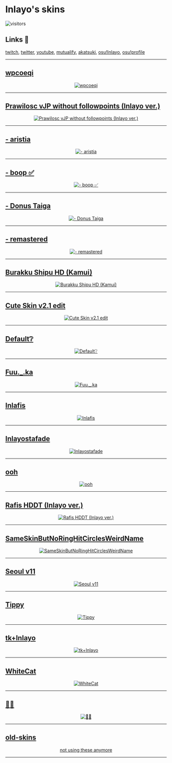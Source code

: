 # Inlayo's skins

![visitors](https://visitor-badge.laobi.icu/badge?page_id=Inlayo.Inlayo-skins)

<p>

## **Links 🥱**  
[twitch](https://Inlayo.com/twitch), 
[twitter](https://Inlayo.com/twitter), 
[youtube](https://Inlayo.com/youtube), 
[mutualify](https://mutualify.stanr.info/users/27692994), 
[akatsuki](https://akatsuki.gg/u/118213?rx=1), 
[osu!Inlayo](https://inlayo.com/u/3), 
[osu!profile](https://osu.ppy.sh/u/Inlayo)

</p>

---

## [wpcoeqi](https://github.com/Inlayo/Inlayo-skins/raw/main/static/wpcoeqi.osk)

<p align="center">
  <a href="https://github.com/Inlayo/Inlayo-skins/raw/main/static/wpcoeqi.osk">
    <img src="https://github.com/Inlayo/Inlayo-skins/blob/main/static/wpcoeqi.jpg" alt="wpcoeqi">
  </a>
</p>

---

## [Prawilosc vJP without followpoints (Inlayo ver.)](https://github.com/Inlayo/Inlayo-skins/raw/main/static/Prawilosc%20vJP%20without%20followpoints%20(Inlayo%20ver.).osk)

<p align="center">
  <a href="https://github.com/Inlayo/Inlayo-skins/raw/main/static/Prawilosc%20vJP%20without%20followpoints%20(Inlayo%20ver.).osk">
    <img src="https://github.com/Inlayo/Inlayo-skins/blob/main/static/Prawilosc%20vJP%20without%20followpoints%20(Inlayo%20ver.).jpg" alt="Prawilosc vJP without followpoints (Inlayo ver.)">
  </a>
</p>

---

## [- aristia](https://github.com/Inlayo/Inlayo-skins/raw/main/static/-%20aristia.osk)

<p align="center">
  <a href="https://github.com/Inlayo/Inlayo-skins/raw/main/static/-%20aristia.osk">
    <img src="https://github.com/Inlayo/Inlayo-skins/blob/main/static/-%20aristia.jpg" alt="- aristia">
  </a>
</p>

---

## [- boop ✅](https://github.com/Inlayo/Inlayo-skins/raw/main/static/-%20boop%20✅.osk)

<p align="center">
  <a href="https://github.com/Inlayo/Inlayo-skins/raw/main/static/-%20boop%20✅.osk">
    <img src="https://github.com/Inlayo/Inlayo-skins/blob/main/static/-%20boop%20✅.jpg" alt="- boop ✅">
  </a>
</p>

---

## [- Donus Taiga](https://github.com/Inlayo/Inlayo-skins/raw/main/static/-%20Donus%20Taiga.osk)

<p align="center">
  <a href="https://github.com/Inlayo/Inlayo-skins/raw/main/static/-%20Donus%20Taiga.osk">
    <img src="https://github.com/Inlayo/Inlayo-skins/blob/main/static/-%20Donus%20Taiga.jpg" alt="- Donus Taiga">
  </a>
</p>

---

## [- remastered](https://github.com/Inlayo/Inlayo-skins/raw/main/static/-%20remastered.osk)

<p align="center">
  <a href="https://github.com/Inlayo/Inlayo-skins/raw/main/static/-%20remastered.osk">
    <img src="https://github.com/Inlayo/Inlayo-skins/blob/main/static/-%20remastered.jpg" alt="- remastered">
  </a>
</p>

---

## [Burakku Shipu HD (Kamui)](https://github.com/Inlayo/Inlayo-skins/raw/main/static/Burakku%20Shipu%20HD%20(Kamui).osk)

<p align="center">
  <a href="https://github.com/Inlayo/Inlayo-skins/raw/main/static/Burakku%20Shipu%20HD%20(Kamui).osk">
    <img src="https://github.com/Inlayo/Inlayo-skins/blob/main/static/Burakku%20Shipu%20HD%20(Kamui).jpg" alt="Burakku Shipu HD (Kamui)">
  </a>
</p>

---

## [Cute Skin v2.1 edit](https://github.com/Inlayo/Inlayo-skins/raw/main/static/Cute%20Skin%20v2.1%20edit.osk)

<p align="center">
  <a href="https://github.com/Inlayo/Inlayo-skins/raw/main/static/Cute%20Skin%20v2.1%20edit.osk">
    <img src="https://github.com/Inlayo/Inlayo-skins/blob/main/static/Cute%20Skin%20v2.1%20edit.jpg" alt="Cute Skin v2.1 edit">
  </a>
</p>

---

## [Default❔](https://github.com/Inlayo/Inlayo-skins/raw/main/static/Default❔.osk)

<p align="center">
  <a href="https://github.com/Inlayo/Inlayo-skins/raw/main/static/Default❔.osk">
    <img src="https://github.com/Inlayo/Inlayo-skins/blob/main/static/Default❔.jpg" alt="Default❔">
  </a>
</p>

---

## [Fuu._.ka](https://github.com/Inlayo/Inlayo-skins/raw/main/static/Fuu._.ka.osk)

<p align="center">
  <a href="https://github.com/Inlayo/Inlayo-skins/raw/main/static/Fuu._.ka.osk">
    <img src="https://github.com/Inlayo/Inlayo-skins/blob/main/static/Fuu._.ka.jpg" alt="Fuu._.ka">
  </a>
</p>

---

## [Inlafis](https://github.com/Inlayo/Inlayo-skins/raw/main/static/Inlafis.osk)

<p align="center">
  <a href="https://github.com/Inlayo/Inlayo-skins/raw/main/static/Inlafis.osk">
    <img src="https://github.com/Inlayo/Inlayo-skins/blob/main/static/Inlafis.jpg" alt="Inlafis">
  </a>
</p>

---

## [Inlayostafade](https://github.com/Inlayo/Inlayo-skins/raw/main/static/Inlayostafade.osk)

<p align="center">
  <a href="https://github.com/Inlayo/Inlayo-skins/raw/main/static/Inlayostafade.osk">
    <img src="https://github.com/Inlayo/Inlayo-skins/blob/main/static/Inlayostafade.jpg" alt="Inlayostafade">
  </a>
</p>

---

## [ooh](https://github.com/Inlayo/Inlayo-skins/raw/main/static/ooh.osk)

<p align="center">
  <a href="https://github.com/Inlayo/Inlayo-skins/raw/main/static/ooh.osk">
    <img src="https://github.com/Inlayo/Inlayo-skins/blob/main/static/ooh.jpg" alt="ooh">
  </a>
</p>

---

## [Rafis HDDT (Inlayo ver.)](https://github.com/Inlayo/Inlayo-skins/raw/main/static/Rafis%20HDDT%20(Inlayo%20ver.).osk)

<p align="center">
  <a href="https://github.com/Inlayo/Inlayo-skins/raw/main/static/Rafis%20HDDT%20(Inlayo%20ver.).osk">
    <img src="https://github.com/Inlayo/Inlayo-skins/blob/main/static/Rafis%20HDDT%20(Inlayo%20ver.).jpg" alt="Rafis HDDT (Inlayo ver.)">
  </a>
</p>

---

## [SameSkinButNoRingHitCirclesWeirdName](https://github.com/Inlayo/Inlayo-skins/raw/main/static/SameSkinButNoRingHitCirclesWeirdName.osk)

<p align="center">
  <a href="https://github.com/Inlayo/Inlayo-skins/raw/main/static/SameSkinButNoRingHitCirclesWeirdName.osk">
    <img src="https://github.com/Inlayo/Inlayo-skins/blob/main/static/SameSkinButNoRingHitCirclesWeirdName.jpg" alt="SameSkinButNoRingHitCirclesWeirdName">
  </a>
</p>

---

## [Seoul v11](https://github.com/Inlayo/Inlayo-skins/raw/main/static/Seoul%20v11.osk)

<p align="center">
  <a href="https://github.com/Inlayo/Inlayo-skins/raw/main/static/Seoul%20v11.osk">
    <img src="https://github.com/Inlayo/Inlayo-skins/blob/main/static/Seoul%20v11.jpg" alt="Seoul v11">
  </a>
</p>

---

## [Tippy](https://github.com/Inlayo/Inlayo-skins/raw/main/static/Tippy.osk)

<p align="center">
  <a href="https://github.com/Inlayo/Inlayo-skins/raw/main/static/Tippy.osk">
    <img src="https://github.com/Inlayo/Inlayo-skins/blob/main/static/Tippy.jpg" alt="Tippy">
  </a>
</p>

---

## [tk+Inlayo](https://github.com/Inlayo/Inlayo-skins/raw/main/static/tk+Inlayo.osk)

<p align="center">
  <a href="https://github.com/Inlayo/Inlayo-skins/raw/main/static/tk+Inlayo.osk">
    <img src="https://github.com/Inlayo/Inlayo-skins/blob/main/static/tk+Inlayo.jpg" alt="tk+Inlayo">
  </a>
</p>

---

## [WhiteCat](https://github.com/Inlayo/Inlayo-skins/raw/main/static/WhiteCat.osk)

<p align="center">
  <a href="https://github.com/Inlayo/Inlayo-skins/raw/main/static/WhiteCat.osk">
    <img src="https://github.com/Inlayo/Inlayo-skins/blob/main/static/WhiteCat.jpg" alt="WhiteCat">
  </a>
</p>

---

## [👨‍🌾](https://github.com/Inlayo/Inlayo-skins/raw/main/static/👨‍🌾.osk)

<p align="center">
  <a href="https://github.com/Inlayo/Inlayo-skins/raw/main/static/👨‍🌾.osk">
    <img src="https://github.com/Inlayo/Inlayo-skins/blob/main/static/👨‍🌾.jpg" alt="👨‍🌾">
  </a>
</p>

---

## [old-skins](https://github.com/Inlayo/old-skins/tree/main/Skins)

<p align="center">
  <a href="https://github.com/Inlayo/old-skins/tree/main/Skins">
    not using these anymore
  </a>
</p>

---
